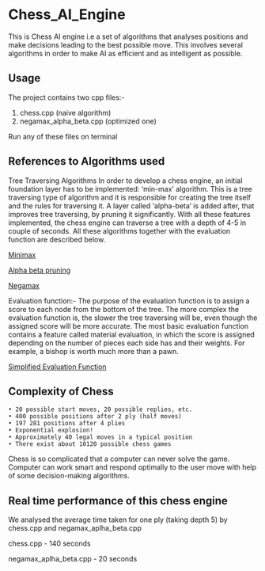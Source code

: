 # Chess_AI_Engine

This is Chess AI engine i.e a set of algorithms that analyses positions and make decisions leading to the best possible move.
This involves several algorithms in order to make AI as efficient and as intelligent as possible.

## Usage
The project contains two cpp files:-
1. chess.cpp (naive algorithm)
2. negamax_alpha_beta.cpp (optimized one)

Run any of these files on terminal

## References to Algorithms used
Tree Traversing Algorithms
In order to develop a chess engine, an initial foundation layer has to be implemented: ‘min-max’ algorithm. This is a tree traversing type of algorithm and it is responsible for creating the tree itself and the rules for traversing it. A layer called ‘alpha-beta’ is added after, that improves tree traversing, by pruning it significantly. 
With all these features implemented, the chess engine can traverse a tree with a depth of 4-5 in couple of seconds. All these algorithms together with the evaluation function are described below.

[Minimax](https://en.wikipedia.org/wiki/Minimax)

[Alpha beta pruning](https://en.wikipedia.org/wiki/Alpha%E2%80%93beta_pruning)

[Negamax](https://en.wikipedia.org/wiki/Negamax)

Evaluation function:-
The purpose of the evaluation function is to assign a score to each node from the bottom of the tree. The more complex the evaluation function is, the slower the tree traversing will be, even though the assigned score will be more accurate. The most basic evaluation function contains a feature called material evaluation, in which the score is assigned depending on the number of pieces each side has and their weights. For example, a bishop is worth much more than a pawn.

[Simplified Evaluation Function](https://www.chessprogramming.org/Simplified_Evaluation_Function)

## Complexity of Chess 
    • 20 possible start moves, 20 possible replies, etc.
    • 400 possible positions after 2 ply (half moves) 
    • 197 281 positions after 4 plies 
    • Exponential explosion! 
    • Approximately 40 legal moves in a typical position 
    • There exist about 10120 possible chess games

Chess is so complicated that a computer can never solve the game. Computer can work smart and respond optimally to the user move with help of some decision-making algorithms.

## Real time performance of this chess engine
We analysed the average time taken for one ply (taking depth 5) by chess.cpp and negamax_aplha_beta.cpp

chess.cpp - 140 seconds

negamax_aplha_beta.cpp - 20 seconds
